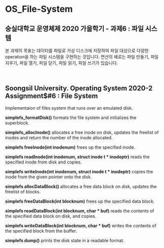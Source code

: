 # OS_File-System  
## 숭실대학교 운영체제 2020 가을학기 - 과제6 : 파일 시스템  
  
본 과제의 목표는 데이터를 파일로 가상 디스크에 저장하여 파일 대상으로 다양한 operation을 하는 파일 시스템을 구현하는 것입니다. 
연산의 예로는 파일 만들기, 파일 지우기, 파일 열기, 파일 닫기, 파일 읽기, 파일 쓰기가 있습니다.   

<br>

## Soongsil University. Operating System 2020-2 Assignment$#6 : File System

Implementaion of files system that runs over an emulated disk.

**simplefs_formatDisk()** formats the file system and initializes the superblock.

**simplefs_allocInode()**  allocates a free inode on disk, updates the freelist of inodes and return the number of the inode allocated.

**simplefs freeInode(int inodenum)** frees up the specified inode.

**simplefs readInode(int inodenum, struct inode t * inodeptr)** reads the specified inode from disk and copies.

**simplefs writeInode(int inodenum, struct inode t * inodeptr)** copies the inode from the given pointer onto the disk.

**simplefs allocDataBlock()** allocates a free data block on disk, updates the freelist of blocks.

**simplefs freeDataBlock(int blocknum)** frees up the specified data block.

**simplefs readDataBlock(int blocknum, char * buf)** reads the contents of the specified data block on disk, and copies.

**simplefs writeDataBlock(int blocknum, char * buf)** writes the contents of the specified block from the buffer.

**simplefs dump()** prints the disk state in a readable format.
